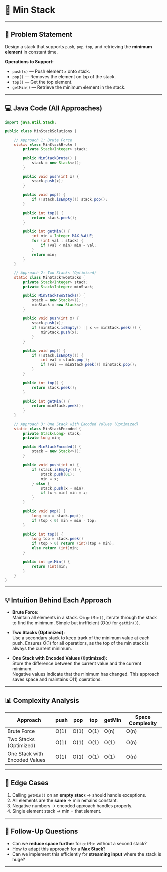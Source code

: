 # 🔹 Min Stack

---

## 📌 Problem Statement
Design a stack that supports `push`, `pop`, `top`, and retrieving the **minimum element** in constant time.

**Operations to Support:**
- `push(x)` — Push element `x` onto stack.
- `pop()` — Removes the element on top of the stack.
- `top()` — Get the top element.
- `getMin()` — Retrieve the minimum element in the stack.

---

## 💻 Java Code (All Approaches)

```java
import java.util.Stack;

public class MinStackSolutions {

    // Approach 1: Brute Force
    static class MinStackBrute {
        private Stack<Integer> stack;

        public MinStackBrute() {
            stack = new Stack<>();
        }

        public void push(int x) {
            stack.push(x);
        }

        public void pop() {
            if (!stack.isEmpty()) stack.pop();
        }

        public int top() {
            return stack.peek();
        }

        public int getMin() {
            int min = Integer.MAX_VALUE;
            for (int val : stack) {
                if (val < min) min = val;
            }
            return min;
        }
    }

    // Approach 2: Two Stacks (Optimized)
    static class MinStackTwoStacks {
        private Stack<Integer> stack;
        private Stack<Integer> minStack;

        public MinStackTwoStacks() {
            stack = new Stack<>();
            minStack = new Stack<>();
        }

        public void push(int x) {
            stack.push(x);
            if (minStack.isEmpty() || x <= minStack.peek()) {
                minStack.push(x);
            }
        }

        public void pop() {
            if (!stack.isEmpty()) {
                int val = stack.pop();
                if (val == minStack.peek()) minStack.pop();
            }
        }

        public int top() {
            return stack.peek();
        }

        public int getMin() {
            return minStack.peek();
        }
    }

    // Approach 3: One Stack with Encoded Values (Optimized)
    static class MinStackEncoded {
        private Stack<Long> stack;
        private long min;

        public MinStackEncoded() {
            stack = new Stack<>();
        }

        public void push(int x) {
            if (stack.isEmpty()) {
                stack.push(0L);
                min = x;
            } else {
                stack.push(x - min);
                if (x < min) min = x;
            }
        }

        public void pop() {
            long top = stack.pop();
            if (top < 0) min = min - top;
        }

        public int top() {
            long top = stack.peek();
            if (top > 0) return (int)(top + min);
            else return (int)min;
        }

        public int getMin() {
            return (int)min;
        }
    }
}
```
---

## 💡 Intuition Behind Each Approach

- **Brute Force:**  
  Maintain all elements in a stack. On `getMin()`, iterate through the stack to find the minimum. Simple but inefficient (O(n) for `getMin()`).

- **Two Stacks (Optimized):**  
  Use a secondary stack to keep track of the minimum value at each push. Ensures O(1) for all operations, as the top of the min stack is always the current minimum.

- **One Stack with Encoded Values (Optimized):**  
  Store the difference between the current value and the current minimum.  
  Negative values indicate that the minimum has changed. This approach saves space and maintains O(1) operations.

---

## 📊 Complexity Analysis

| Approach                      | push | pop  | top  | getMin | Space Complexity |
|-------------------------------|------|------|------|--------|------------------|
| Brute Force                   | O(1) | O(1) | O(1) | O(n)   | O(n)             |
| Two Stacks (Optimized)        | O(1) | O(1) | O(1) | O(1)   | O(n)             |
| One Stack with Encoded Values | O(1) | O(1) | O(1) | O(1)   | O(n)             |

---

## 🔹 Edge Cases
1. Calling `getMin()` on an **empty stack** → should handle exceptions.
2. All elements are the **same** → min remains constant.
3. Negative numbers → encoded approach handles properly.
4. Single element stack → min = that element.

---

## 🔹 Follow-Up Questions
- Can we **reduce space further** for `getMin` without a second stack?
- How to adapt this approach for a **Max Stack**?
- Can we implement this efficiently for **streaming input** where the stack is huge?

---
